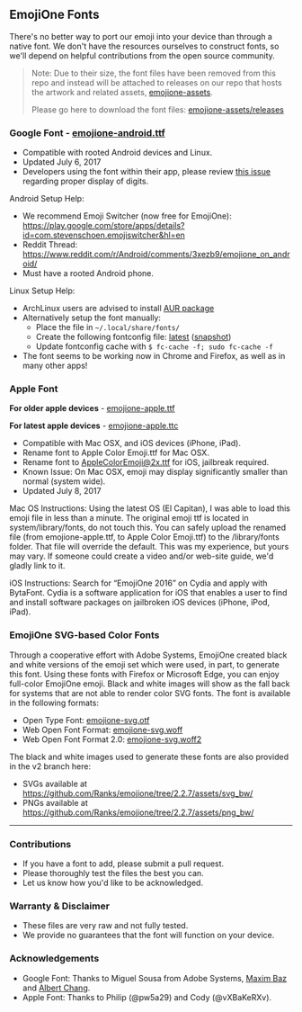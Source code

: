 ## EmojiOne Fonts

There's no better way to port our emoji into your device than through a native font.  We don't have the resources ourselves to construct fonts, so we'll depend on helpful contributions from the open source community.

> Note: Due to their size, the font files have been removed from this repo and instead will be attached to releases on our repo that hosts the artwork and related assets, [emojione-assets](https://github.com/emojione/emojione-assets).
>
> Please go here to download the font files: [emojione-assets/releases](https://github.com/emojione/emojione-assets/releases)
### Google Font - [emojione-android.ttf](https://github.com/emojione/emojione-assets/releases/download/3.1.3/emojione-android.ttf)

  * Compatible with rooted Android devices and Linux.
  * Updated July 6, 2017
  * Developers using the font within their app, please review [this issue](https://github.com/Ranks/emojione/issues/385) regarding proper display of digits.

Android Setup Help:
* We recommend Emoji Switcher (now free for EmojiOne): https://play.google.com/store/apps/details?id=com.stevenschoen.emojiswitcher&hl=en
* Reddit Thread: https://www.reddit.com/r/Android/comments/3xezb9/emojione_on_android/
* Must have a rooted Android phone.

Linux Setup Help:

* ArchLinux users are advised to install [AUR package](https://aur.archlinux.org/packages/ttf-emojione/)
* Alternatively setup the font manually:
  * Place the file in `~/.local/share/fonts/`
  * Create the following fontconfig file: [latest](https://aur.archlinux.org/cgit/aur.git/tree/70-emojione-color.conf?h=ttf-emojione) ([snapshot](https://github.com/maximbaz/dotfiles/blob/c893a835372c927eba9ec7e086e76b64f6210d8c/.config/fontconfig/conf.d/70-emojione-color.conf))
  * Update fontconfig cache with `$ fc-cache -f; sudo fc-cache -f`
* The font seems to be working now in Chrome and Firefox, as well as in many other apps!

### Apple Font

**For older apple devices** - [emojione-apple.ttf](https://github.com/emojione/emojione-assets/releases/download/3.1.3/emojione-apple.ttf)

**For latest apple devices** - [emojione-apple.ttc](https://github.com/emojione/emojione-assets/releases/download/3.1.3/emojione-apple.ttc)

  * Compatible with Mac OSX, and iOS devices (iPhone, iPad).
  * Rename font to Apple Color Emoji.ttf for Mac OSX.
  * Rename font to AppleColorEmoji@2x.ttf for iOS, jailbreak required.
  * Known Issue: On Mac OSX, emoji may display significantly smaller than normal (system wide).
  * Updated July 8, 2017
  
Mac OS Instructions:
Using the latest OS (El Capitan), I was able to load this emoji file in less than a minute.  The original emoji ttf is located in system/library/fonts, do not touch this.  You can safely upload the renamed file (from emojione-apple.ttf, to Apple Color Emoji.ttf) to the /library/fonts folder.  That file will override the default.  This was my experience, but yours may vary.  If someone could create a video and/or web-site guide, we'd gladly link to it.

iOS Instructions:
Search for “EmojiOne 2016” on Cydia and apply with BytaFont. Cydia is a software application for iOS that enables a user to find and install software packages on jailbroken iOS devices (iPhone, iPod, iPad).

### EmojiOne SVG-based Color Fonts
Through a cooperative effort with Adobe Systems, EmojiOne created black and white versions of the emoji set which were used, in part, to generate this font. Using these fonts with Firefox or Microsoft Edge, you can enjoy full-color EmojiOne emoji. Black and white images will show as the fall back for systems that are not able to render color SVG fonts. The font is available in the following formats:

  * Open Type Font: [emojione-svg.otf](https://github.com/emojione/emojione-assets/releases/download/3.1.3/emojione-svg.otf)
  * Web Open Font Format: [emojione-svg.woff](https://github.com/emojione/emojione-assets/releases/download/3.1.3/emojione-svg.woff)
  * Web Open Font Format 2.0: [emojione-svg.woff2](https://github.com/emojione/emojione-assets/releases/download/3.1.3/emojione-svg.woff2)

The black and white images used to generate these fonts are also provided in the v2 branch here:

  * SVGs available at https://github.com/Ranks/emojione/tree/2.2.7/assets/svg_bw/
  * PNGs available at https://github.com/Ranks/emojione/tree/2.2.7/assets/png_bw/

---
  
### Contributions
  * If you have a font to add, please submit a pull request.  
  * Please thoroughly test the files the best you can.  
  * Let us know how you'd like to be acknowledged.  

### Warranty & Disclaimer
  * These files are very raw and not fully tested.  
  * We provide no guarantees that the font will function on your device.
  
### Acknowledgements
  * Google Font: Thanks to Miguel Sousa from Adobe Systems, [Maxim Baz](https://github.com/maximbaz) and [Albert Chang](https://github.com/mxalbert1996).
  * Apple Font: Thanks to Philip (@pw5a29) and Cody (@vXBaKeRXv).
